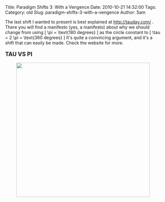Title: Paradigm Shifts 3: With a Vengence
Date: 2010-10-21 14:32:00
Tags: 
Category: old
Slug: paradigm-shifts-3-with-a-vengence
Author: Sam

The last shift I wanted to present is best explained at <a href="http://tauday.com/">http://tauday.com/</a> . There you will find a manifesto (yes, a manifesto) about why we should change from using \[ \pi  = \text{180 degrees} \] as the circle constant to \[ \tau = 2 \pi = \text{360 degrees} \] It's quite a convincing argument, and it's a shift that can easily be made. Check the website for more.<br /><br /><span style="font-size:130%;"><span style="font-weight: bold;">TAU VS PI</span><br /><span style="font-size:100%;"></span></span><br /><a href="http://tauday.com/images/figures/tau-angles.png"><img style="display: block; margin: 0px auto 10px; text-align: center; cursor: pointer; width: 433px; height: 436px;" src="http://tauday.com/images/figures/tau-angles.png" alt="" border="0" /></a>
